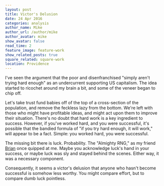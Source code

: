 ```yaml
---
layout: post
title: Victor's Delusion
date: 24 Apr 2016
categories: analysis
author_name: Mike
author_url: /author/mike
author_avatar: mike
show_avatar: false
read_time: 2
feature_image: feature-work
show_related_posts: true
square_related: square-work
location: Providence
---
```


I've seen the argument that the poor and disenfranchised "simply aren't trying hard enough" as an undercurrent supporting US capitalism. The idea started to ricochet around my brain a bit, and some of the veneer began to chip off.

Let's take trust fund babies off of the top of a cross-section of the population, and remove the feckless lazy from the bottom. We're left with those who might have profitable ideas, and might act upon them to improve their situation. There's no doubt that hard work is a key ingredient to success. However, if you've worked hard, and you were successful, it's possible that the bandied formula of "if you try hard enough, it will work," will appear to be a fact. Simple: you worked hard, you were successful.

The missing bit there is luck. Probability. The "Almighty RNG," as my friend [Brian](http://echosa.github.io/) once quipped at me. Maybe you acknowledge luck's hand in your success, or maybe luck was sly and stayed behind the scenes. Either way, it was a necessary component.

Consequently, it seems a victor's delusion that anyone who hasn't become successful is somehow less worthy. You might compare effort, but to compare dumb luck pointless.

